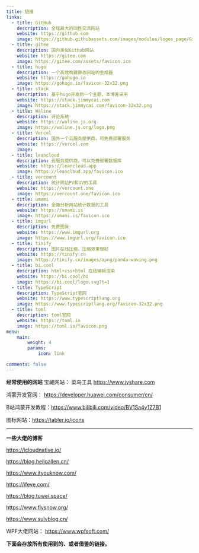 ```yaml
---
title: 链接
links:
  - title: GitHub
    description: 全球最大的同性交流网站
    website: https://github.com
    image: https://github.githubassets.com/images/modules/logos_page/GitHub-Mark.png
  - title: gitee
    description: 国内类似Github网站
    website: https://gitee.com
    image: https://gitee.com/assets/favicon.ico
  - title: hugo
    description: 一个高效构建静态网站的生成器
    website: https://gohugo.io
    image: https://gohugo.io/favicon-32x32.png
  - title: stack
    description: 基于hugo开发的一个主题，本博客采用
    website: https://stack.jimmycai.com
    image: https://stack.jimmycai.com/favicon-32x32.png
  - title: Waline
    description: 评论系统
    website: https://waline.js.org
    image: https://waline.js.org/logo.png
  - title: Vercel
    description: 国外一个云服务提供商，可免费部署服务
    website: https://vercel.com
    image: 
  - title: leancloud
    description: 云服务提供商，可以免费部署数据库
    website: https://leancloud.app
    image: https://leancloud.app/favicon.ico
  - title: vercount
    description: 统计网站PV和UV的工具
    website: https://vercount.one
    image: https://vercount.one/favicon.ico
  - title: umami
    description: 全面分析网站统计数据的工具
    website: https://umami.is
    image: https://umami.is/favicon.ico
  - title: imgurl
    description: 免费图床
    website: https://www.imgurl.org
    image: https://www.imgurl.org/favicon.ico
  - title: tinify
    description: 图片在线压缩，压缩效果很好
    website: https://tinify.cn
    image: https://tinify.cn/images/apng/panda-waving.png
  - title: bi.cool
    description: html+css+html 在线编辑渲染
    website: https://bi.cool/bi
    image: https://bi.cool/logo.svg?t=1
  - title: TypeScript
    description: TypeScript官网
    website: https://www.typescriptlang.org
    image: https://www.typescriptlang.org/favicon-32x32.png
  - title: toml
    description: toml官网
    website: https://toml.io
    image: https://toml.io/favicon.png
menu:
    main: 
        weight: 4
        params:
            icon: link

comments: false
---
```


**经常使用的网站**
宝藏网站： 菜鸟工具 https://www.jyshare.com

鸿蒙开发官网： https://developer.huawei.com/consumer/cn/

B站鸿蒙开发教程：https://www.bilibili.com/video/BV1Sa4y1Z7B1

图标网站：https://tabler.io/icons

---

**一些大佬的博客**

https://icloudnative.io/

https://blog.helloallen.cn/

https://www.ityouknow.com/

https://ifeve.com/

https://blog.tuwei.space/

https://www.flysnow.org/

https://www.sulvblog.cn/

WPF大佬网站： https://www.wpfsoft.com/



**下面会存放所有使用到的、或者借鉴的链接。**
